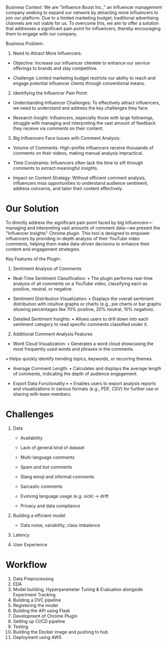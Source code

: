 Business Context:
We are "Influence Boost Inc.," an influencer management company seeking to expand our
network by attracting more influencers to join our platform. Due to a limited marketing
budget, traditional advertising channels are not viable for us. To overcome this, we aim to
offer a solution that addresses a significant pain point for influencers, thereby encouraging
them to engage with our company.

Business Problem:

1. Need to Attract More Influencers:
 * Objective: Increase our influencer clientele to enhance our service offerings to brands and stay competitive.

* Challenge: Limited marketing budget restricts our ability to reach and engage potential influencer clients through conventional means.

2. Identifying the Influencer Pain Point:
* Understanding Influencer Challenges: To effectively attract influencers, we need to
understand and address the key challenges they face.

* Research Insight: Influencers, especially those with large followings, struggle with
managing and interpreting the vast amount of feedback they receive via comments
on their content.

3. Big Influencers Face Issues with Comment Analysis:
* Volume of Comments: High-profile influencers receive thousands of comments on
their videos, making manual analysis impractical.

* Time Constraints: Influencers often lack the time to sift through comments to extract
meaningful insights.

* Impact on Content Strategy: Without efficient comment analysis, influencers miss
opportunities to understand audience sentiment, address concerns, and tailor their
content effectively.

# Our Solution
To directly address the significant pain point faced by big influencers—managing and
interpreting vast amounts of comment data—we present the "Influencer Insights" Chrome
plugin. This tool is designed to empower influencers by providing in-depth analysis of their
YouTube video comments, helping them make data-driven decisions to enhance their content
and engagement strategies.

Key Features of the Plugin:
1. Sentiment Analysis of Comments
* Real-Time Sentiment Classification:
• The plugin performs real-time analysis of all comments on a YouTube video,
classifying each as positive, neutral, or negative.

* Sentiment Distribution Visualization:
• Displays the overall sentiment distribution with intuitive graphs or charts (e.g., pie
charts or bar graphs showing percentages like 70% positive, 20% neutral, 10%
negative).

* Detailed Sentiment Insights:
• Allows users to drill down into each sentiment category to read specific comments
classified under it.

2. Additional Comment Analysis Features
* Word Cloud Visualization:
• Generates a word cloud showcasing the most frequently used words and phrases in
the comments.

• Helps quickly identify trending topics, keywords, or recurring themes.

* Average Comment Length:
• Calculates and displays the average length of comments, indicating the depth of
audience engagement.

* Export Data Functionality:•
• Enables users to export analysis reports and visualizations in various formats (e.g.,
PDF, CSV) for further use or sharing with team members.

# Challenges 

1. Data
    - Availability
    - Lack of general kind of dataset
    - Multi-language comments

    - Spam and bot comments
    - Slang emoji and informal comments
    - Sarcastic comments
    - Evolving language usage (e.g. sick) -> drift
    - Privacy and data compliance

2. Building a efficient model
    - Data noise, variability, class imbalance
3. Latency
4. User Experience

# Workflow
1. Data Preprocessing
2. EDA
3. Model building, Hyperparameter Tuning & Evaluation alongside Experiment Tracking
4. Building a DVC pipeline
5. Registering the model
6. Building the API using Flask
7. Development of Chrome Plugin
8. Setting up CI/CD pipeline
9. Testing
10. Building the Docker image and pushing to hub
11. Deployment using AWS